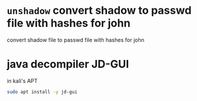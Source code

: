 # `unshadow` convert shadow to passwd file with hashes for john
convert shadow file to passwd file with hashes for john

# java decompiler JD-GUI
in kali's APT
```bash
sudo apt install -y jd-gui
```
